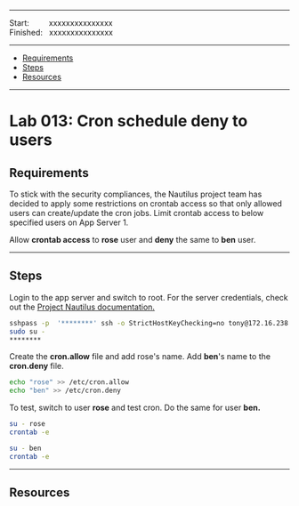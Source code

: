 
------------------------------

Start: &nbsp;&nbsp;&nbsp;&nbsp;&nbsp;&nbsp;&nbsp;&nbsp;xxxxxxxxxxxxxxx  
Finished: &nbsp;&nbsp;xxxxxxxxxxxxxxx

------------------------------

- [Requirements](#requirements)
- [Steps](#steps)
- [Resources](#resources)

------------------------------

# Lab 013: Cron schedule deny to users

## Requirements

To stick with the security compliances, the Nautilus project team has decided to apply some restrictions on crontab access so that only allowed users can create/update the cron jobs. Limit crontab access to below specified users on App Server 1.

Allow **crontab access** to **rose** user and **deny** the same to **ben** user.

------------------------------

## Steps

Login to the app server and switch to root. For the server credentials, check out the [Project Nautilus documentation.](https://kodekloudhub.github.io/kodekloud-engineer/docs/projects/nautilus)


```bash
sshpass -p  '********' ssh -o StrictHostKeyChecking=no tony@172.16.238.10
sudo su -
********  
```

Create the **cron.allow** file and add rose's name. Add  **ben**'s name to the **cron.deny** file.

```bash
echo "rose" >> /etc/cron.allow
echo "ben" >> /etc/cron.deny
```

To test, switch to user **rose** and test cron. Do the same for user **ben.**

```bash
su - rose 
crontab -e 

su - ben 
crontab -e
```

------------------------------

## Resources